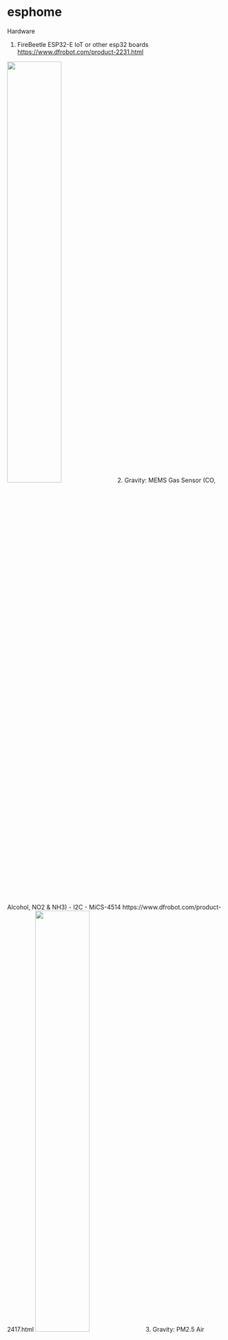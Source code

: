 # esphome
Hardware
1. FireBeetle ESP32-E IoT or other esp32 boards
https://www.dfrobot.com/product-2231.html
<img src="https://dfimg.dfrobot.com/store/data/DFR0654-F/DFR0654-F.jpg" width=50% height=50%> 
2. Gravity: MEMS Gas Sensor (CO, Alcohol, NO2 & NH3) - I2C - MiCS-4514
   https://www.dfrobot.com/product-2417.html
<img src="https://dfimg.dfrobot.com/store/data/SEN0377/SEN0377.jpg" width=50% height=50%>
3. Gravity: PM2.5 Air Quality Sensor
https://www.dfrobot.com/product-2439.html
<img src="https://dfimg.dfrobot.com/store/data/SEN0460/SEN0460.jpg" width=50% height=50%>
